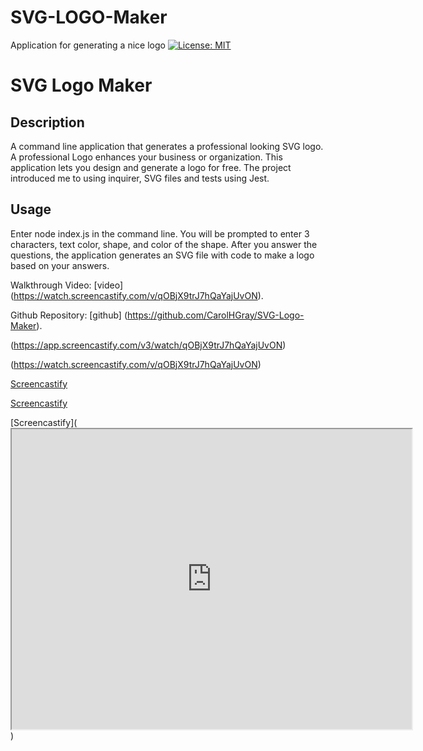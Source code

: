 # SVG-LOGO-Maker
Application for generating a nice logo
[![License: MIT](https://img.shields.io/badge/License-MIT-yellow.svg)](https://opensource.org/licenses/MIT)
# SVG Logo Maker

## Description

A command line application that generates a professional looking SVG logo.  A professional Logo enhances your business or organization.  This application lets you design and generate a logo for free.  The project introduced me to using inquirer, SVG files and tests using Jest.

## Usage
Enter node index.js in the command line.  You will be prompted to enter 3 characters, text color, shape, and color of the shape.  After you answer the questions, the application generates an SVG file with code to make a logo based on your answers.

Walkthrough Video: [video] (https://watch.screencastify.com/v/qOBjX9trJ7hQaYajUvON).

Github Repository: [github] (https://github.com/CarolHGray/SVG-Logo-Maker).


(https://app.screencastify.com/v3/watch/qOBjX9trJ7hQaYajUvON)

(https://watch.screencastify.com/v/qOBjX9trJ7hQaYajUvON)

[Screencastify](https://drive.google.com/v3/watch/qOBjX9trJ7hQaYajUvON)

[Screencastify](https://drive.google.com/file/d/1mWxV0zMx76u2OWmLCXEjvs0LD4b_fKuM/view)

[Screencastify](<iframe src="https://drive.google.com/file/d/1mWxV0zMx76u2OWmLCXEjvs0LD4b_fKuM/preview" width="640" height="480"></iframe>)







